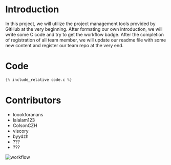 # Introduction

In this project, we will utilize the project management tools provided by GitHub at the very beginning. After formating our own introduction, we will write some C code and try to get the workflow badge. After the completion of registration of all team member, we will update our readme file with some new content and register our team repo at the very end.

# Code

``` c
{% include_relative code.c %}
```

# Contributors

- loookforanans
- lalalam123
- ColsonCZH
- viscory
- byydzh
- ???
- ???

![workflow](https://github.com/csci3251-2022/project-team-b/tree/main/.github/workflows)
